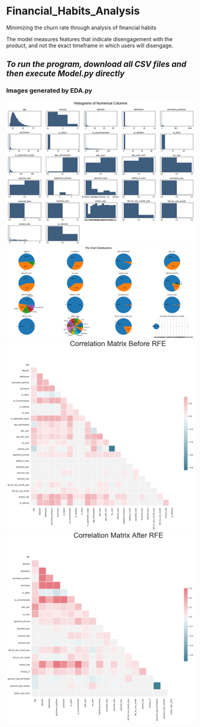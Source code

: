 # Financial_Habits_Analysis
Minimizing the churn rate through analysis of financial habits

The model measures features that indicate disengagement with the product, and not the exact timeframe in which users will disengage.

***To run the program, download all CSV files and then execute Model.py directly***
----


### Images generated by EDA.py

![image](https://github.com/AndySheHoi/Financial_Habits_Analysis/blob/master/image/Histograms%20of%20Numerical%20Columns.png)
![image](https://github.com/AndySheHoi/Financial_Habits_Analysis/blob/master/image/Pie%20Chart%20Distributions.png)
![image](https://github.com/AndySheHoi/Financial_Habits_Analysis/blob/master/image/Correlation%20Matrix%20Before%20RFE.png)
![image](https://github.com/AndySheHoi/Financial_Habits_Analysis/blob/master/image/Correlation%20Matrix%20After%20RFE.png)
